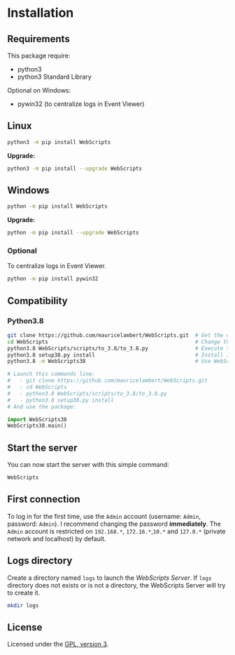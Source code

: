 # Installation

## Requirements
This package require:

 - python3
 - python3 Standard Library

Optional on Windows:

 - pywin32 (to centralize logs in Event Viewer)

## Linux

```bash
python3 -m pip install WebScripts
```

**Upgrade:**
```bash
python3 -m pip install --upgrade WebScripts
```

## Windows

```bash
python -m pip install WebScripts
```

**Upgrade:**
```bash
python -m pip install --upgrade WebScripts
```

### Optional

To centralize logs in Event Viewer.
```bash
python -m pip install pywin32
```

## Compatibility

### Python3.8

```bash
git clone https://github.com/mauricelambert/WebScripts.git  # Get the code
cd WebScripts                                               # Change the current directory
python3.8 WebScripts/scripts/to_3.8/to_3.8.py               # Execute the script for python3.8 compatibility
python3.8 setup38.py install                                # Install it
python3.8 -m WebScripts38                                   # Use WebScripts38
```

```python
# Launch this commands line:
#   - git clone https://github.com/mauricelambert/WebScripts.git
#   - cd WebScripts
#   - python3.8 WebScripts/scripts/to_3.8/to_3.8.py
#   - python3.8 setup38.py install
# And use the package:

import WebScripts38
WebScripts38.main()
```

## Start the server

You can now start the server with this simple command:
```bash
WebScripts
```

## First connection

To log in for the first time, use the `Admin` account (username: `Admin`, password: `Admin`). I recommend changing the password **immediately**. The `Admin` account is restricted on `192.168.*`, `172.16.*`,`10.*` and `127.0.*` (private network and localhost) by default.

## Logs directory

Create a directory named `logs` to launch the *WebScripts Server*. If `logs` directory does not exists or is not a directory, the WebScripts Server will try to create it.

```bash
mkdir logs
```

## License
Licensed under the [GPL, version 3](https://www.gnu.org/licenses/).
